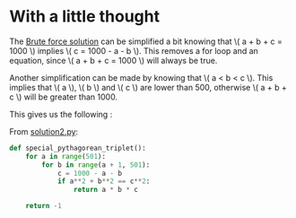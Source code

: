 # With a little thought

The [Brute force solution](solution1.md) can be simplified a bit knowing that
\\( a + b + c = 1000 \\) implies \\( c = 1000 - a - b \\). This removes a for
loop and an equation, since \\( a + b + c = 1000 \\) will always be true.

Another simplification can be made by knowing that \\( a < b < c \\). This
implies that \\( a \\), \\( b \\) and \\( c \\) are lower than 500, otherwise
\\( a + b + c \\) will be greater than 1000.

This gives us the following :

From [solution2.py](https://github.com/TurtleSmoke/Project-Euler/blob/main/problems/problem_0008/solution2.py):

```python
def special_pythagorean_triplet():
    for a in range(501):
        for b in range(a + 1, 501):
            c = 1000 - a - b
            if a**2 + b**2 == c**2:
                return a * b * c

    return -1
```
